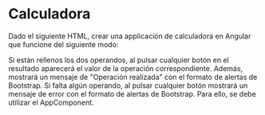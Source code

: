 # Calculadora

Dado el siguiente HTML, crear una applicación de calculadora en Angular que funcione del siguiente modo:

Si están rellenos los dos operandos, al pulsar cualquier botón en el resultado aparecerá el valor de la operación correspondiente. Además, mostrará un mensaje de "Operación realizada" con el formato de alertas de Bootstrap.
Si falta algún operando, al pulsar cualquier botón mostrará un mensaje de error con el formato de alertas de Bootstrap.
Para ello, se debe utilizar el AppComponent.
